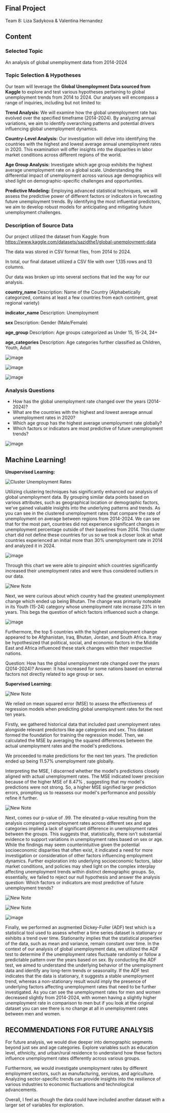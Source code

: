 ## Final Project

Team 8: Liza Sadykova & Valentina Hernandez

## Content
### Selected Topic
An analysis of global unemployment data from 2014-2024

### Topic Selection & Hypotheses

Our team will leverage the **Global Unemployment Data sourced from Kaggle** to explore and test various hypotheses pertaining to global unemployment trends from 2014 to 2024. Our analyses will encompass a range of inquiries, including but not limited to:

**Trend Analysis:** We will examine how the global unemployment rate has evolved over the specified timeframe (2014-2024). By analyzing annual variations, we aim to identify overarching patterns and potential drivers influencing global unemployment dynamics.

**Country-Level Analysis:** Our investigation will delve into identifying the countries with the highest and lowest average annual unemployment rates in 2020. This examination will offer insights into the disparities in labor market conditions across different regions of the world.

**Age Group Analysis:** Investigate which age group exhibits the highest average unemployment rate on a global scale. Understanding the differential impact of unemployment across various age demographics will shed light on demographic-specific challenges and opportunities.

**Predictive Modeling:** Employing advanced statistical techniques, we will assess the predictive power of different factors or indicators in forecasting future unemployment trends. By identifying the most influential predictors, we aim to develop robust models for anticipating and mitigating future unemployment challenges.

### Description of Source Data
Our project utilized the dataset from Kaggle: from https://www.kaggle.com/datasets/sazidthe1/global-unemployment-data

The data was stored in CSV format files, from 2014 to 2024. 

In total, our final dataset utilized a CSV file with over 1,135 rows and 13 columns.

Our data was broken up into several sections that led the way for our analysis. 

**country_name**
    Description: Name of the Country (Alphabetically categorized, contains at least a few countries from each continent, great regional variety)

**indicator_name**
    Description: Unemployment

**sex**
    Description: Gender (Male/Female)

**age_group**
    Description: Age groups categorized as Under 15, 15-24, 24+

**age_categories**
    Description: Age categories further classified as Children, Youth, Adult


![image](https://github.com/lizasadykova/Project-4/assets/142169119/f1e352af-e9ec-4467-8789-aa366c503d8c)

    

![image](https://github.com/lizasadykova/Project-4/assets/142169119/97416175-3638-467b-8108-67d12b94c96d)


![image](https://github.com/lizasadykova/Project-4/assets/142169119/ceff1b13-e9fa-4d11-9c17-93bf1388e4d6)


### Analysis Questions

- How has the global unemployment rate changed over the years (2014-2024)?
- What are the countries with the highest and lowest average annual unemployment rates in 2020?
- Which age group has the highest average unemployment rate globally?
- Which factors or indicators are most predictive of future unemployment trends?


![image](https://github.com/lizasadykova/Project-4/assets/142169119/4175cf69-61ba-4f5c-b117-32609a02a3a3)


## Machine Learning!

**Unupervised Learning:**

![Cluster Unemployment Rates](https://github.com/lizasadykova/Project-4/assets/142169119/a2b650a8-30f7-4c62-a6e9-ff4d94150e62)

Utilizing clustering techniques has significantly enhanced our analysis of global unemployment data. By grouping similar data points based on various attributes, such as geographical location or demographic factors, we've gained valuable insights into the underlying patterns and trends. As you can see in the clustered unemployment rates that compare the rate of unemployment on average between regions from 2014-2024. We can see that for the most part, countries did not experience significant changes in unemployment percentage outside of their baselines from 2014. This cluster chart did not define these countries for us so we took a closer look at what countries experienced an initial more than 30% unemployment rate in 2014 and analyzed it in 2024.

    
![image](https://github.com/lizasadykova/Project-4/assets/142169119/a6ca810c-a163-46e6-ae07-e8bd27dba7f5)


Through this chart we were able to pinpoint which countries significantly increased their unemployment rates and were thus considered outliers in our data. 


![New Note](https://github.com/lizasadykova/Project-4/assets/142169119/715a82e2-5cdd-4497-80d6-30268cecdc4d) 

Next, we were curious about which country had the greatest unemployment change which ended up being Bhutan. The change was primarily noteable in its Youth (15-24) category whose unemployment rate increase 23% in ten years. This begs the question of which factors influenced such a change.

![image](https://github.com/lizasadykova/Project-4/assets/142169119/fa270e86-fb1d-4458-a729-0665009bdbd4)


Furthermore, the top 5 countries with the highest unemployment change appeared to be Afghanistan, Iraq, Bhutan, Jordan, and South Africa. It may be hypothesized that political, social, and economic factors in the Middle East and Africa influenced these stark changes within their respective nations. 

Question: How has the global unemployment rate changed over the years (2014-2024)?
Answer: It has increased for some nations based on external factors not directly related to age group or sex.

**Supervised Learning:**


![New Note](https://github.com/lizasadykova/Project-4/assets/142169119/a2397711-6641-4476-a025-cfe57f10f9fe)

We relied on mean squared error (MSE) to assess the effectiveness of regression models when predicting global unemployment rates for the next ten years. 

Firstly, we gathered historical data that included past unemployment rates alongside relevant predictors like age categories and sex. This dataset formed the foundation for training the regression model. Then, we calculated the MSE by averaging the squared differences between the actual unemployment rates and the model's predictions.

We proceeded to make predictions for the next ten years. The prediction ended up being 11.57% unemployment rate globally.

Interpreting the MSE, I discerned whether the model's predictions closely aligned with actual unemployment rates. The MSE indicated lower precision because of the higher MSE of 8.47% , suggesting that my model's predictions were not strong. So, a higher MSE signified larger prediction errors, prompting us to reassess our model's performance and possibly refine it further.


![New Note](https://github.com/lizasadykova/Project-4/assets/142169119/b06ed2eb-7cb8-4fcc-9fe6-0e94840715c9)

Next, comes our p-value of .99. The elevated p-value resulting from the analysis comparing unemployment rates across different sex and age categories implied a lack of significant difference in unemployment rates between the groups. This suggests that, statistically, there isn't substantial evidence to support variations in unemployment rates based on sex or age. While the findings may seem counterintuitive given the potential socioeconomic disparities that often exist, it indicated a need for more investigation or consideration of other factors influencing employment dynamics. Further exploration into underlying socioeconomic factors, labor market conditions, and policies may shed light on the complex interplay affecting unemployment trends within distinct demographic groups. So, essentially, we failed to reject our null hypothesis and answer the analysis question: Which factors or indicators are most predictive of future unemployment trends? 

![New Note](https://github.com/lizasadykova/Project-4/assets/142169119/d0863481-3631-4bae-be40-ff95541c8f6f)

![New Note](https://github.com/lizasadykova/Project-4/assets/142169119/a2db4b1b-b2ab-4923-b317-b8739540ef46)

![image](https://github.com/lizasadykova/Project-4/assets/142169119/40917108-97f5-492b-8cd0-39475d7caef8)

Finally, we performed an augmented Dickey-Fuller (ADF) test which is a statistical tool used to assess whether a time series dataset is stationary or exhibits a trend over time. Stationarity implies that the statistical properties of the data, such as mean and variance, remain constant over time. In the context of our analysis of global unemployment data, we utilized the ADF test to determine if the unemployment rates fluctuate randomly or follow a predictable pattern over the years based on sex. By conducting the ADF test, we aimed to understand the underlying behavior of the unemployment data and identify any long-term trends or seasonality. If the ADF test indicates that the data is stationary, it suggests a stable unemployment trend, whereas a non-stationary result would imply the presence of underlying factors affecting unemployment rates that need to be further investigated. As you can see the unemployment rates for men and women decreased slightly from 2014-2024, with women having a slightly higher unemployment rate in comparison to men but if you look at the original dataset you can see there is no change at all in unemployment rates between men and women.


## RECOMMENDATIONS FOR FUTURE ANALYSIS

For future analysis, we would dive deeper into demographic segments beyond just sex and age categories. Explore variables such as education level, ethnicity, and urban/rural residence to understand how these factors influence unemployment rates differently across various groups.

Furthermore, we would investigate unemployment rates by different employment sectors, such as manufacturing, services, and agriculture. Analyzing sector-specific trends can provide insights into the resilience of various industries to economic fluctuations and technological advancements.

Overall, I feel as though the data could have included another dataset with a larger set of variables for exploration.



